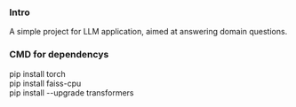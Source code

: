 ### Intro
A simple project for LLM application, aimed at answering domain questions.




### CMD for dependencys
pip install torch  
pip install faiss-cpu  
pip install --upgrade transformers  
